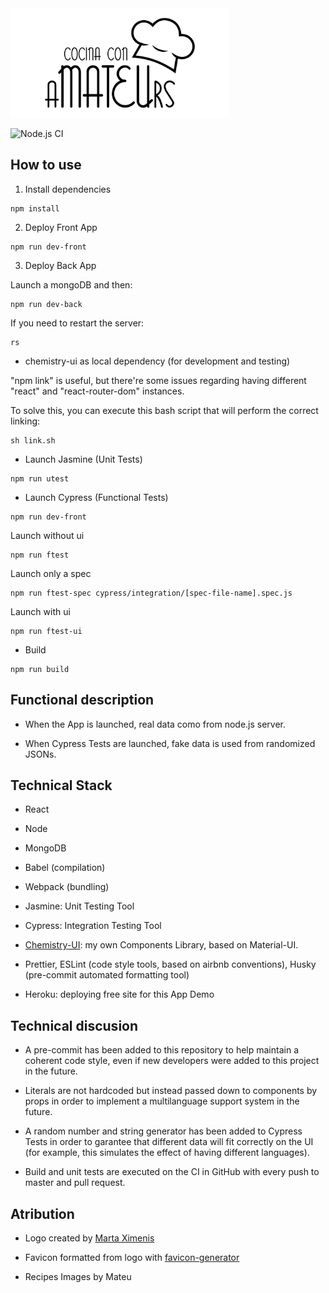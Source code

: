 <img alt="Cooking with aMateuRS Logo" src="https://github.com/W01fw00d/cooking-with-amateurs/blob/master/public/logo.png?raw=true" width="350" title="by Marta Ximenis">

![Node.js CI](https://github.com/W01fw00d/cooking-with-amateurs/workflows/Node.js%20CI/badge.svg)

## How to use

1. Install dependencies

```
npm install
```

2. Deploy Front App

```
npm run dev-front
```

3. Deploy Back App

Launch a mongoDB and then:

```
npm run dev-back
```

If you need to restart the server:

```
rs
```

- chemistry-ui as local dependency (for development and testing)

"npm link" is useful, but there're some issues regarding having different "react" and "react-router-dom" instances.

To solve this, you can execute this bash script that will perform the correct linking:

```
sh link.sh
```

- Launch Jasmine (Unit Tests)

```
npm run utest
```

- Launch Cypress (Functional Tests)

```
npm run dev-front
```

Launch without ui

```
npm run ftest
```

Launch only a spec

```
npm run ftest-spec cypress/integration/[spec-file-name].spec.js
```

Launch with ui

```
npm run ftest-ui
```

- Build

```
npm run build
```

## Functional description

- When the App is launched, real data como from node.js server.

- When Cypress Tests are launched, fake data is used from randomized JSONs.

## Technical Stack

- React

- Node
- MongoDB

- Babel (compilation)
- Webpack (bundling)

- Jasmine: Unit Testing Tool
- Cypress: Integration Testing Tool

- [Chemistry-UI](https://github.com/W01fw00d/chemistry-ui): my own Components Library, based on Material-UI.

- Prettier, ESLint (code style tools, based on airbnb conventions), Husky (pre-commit automated formatting tool)

- Heroku: deploying free site for this App Demo

## Technical discusion

- A pre-commit has been added to this repository to help maintain a coherent code style, even if new developers were added to this project in the future.

- Literals are not hardcoded but instead passed down to components by props in order to implement a multilanguage support system in the future.

- A random number and string generator has been added to Cypress Tests in order to garantee that different data will fit correctly on the UI (for example, this simulates the effect of having different languages).

- Build and unit tests are executed on the CI in GitHub with every push to master and pull request.

## Atribution

- Logo created by [Marta Ximenis](https://www.domestika.org/es/projects/686583-escaping-boredom)

- Favicon formatted from logo with [favicon-generator](https://www.favicon-generator.org/)

- Recipes Images by Mateu
